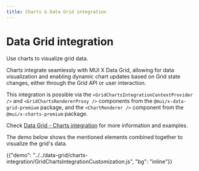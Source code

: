 ```yaml
---
title: Charts & Data Grid integration
---
```


# Data Grid integration [<span class="plan-premium"></span>](/x/introduction/licensing/#premium-plan 'Premium plan')

<p class="description">Use charts to visualize grid data.</p>

Charts integrate seamlessly with MUI X Data Grid, allowing for data visualization and enabling dynamic chart updates based on Grid state changes, either through the Grid API or user interaction.

This integration is possible via the `<GridChartsIntegrationContextProvider />` and `<GridChartsRendererProxy />` components from the `@mui/x-data-grid-premium` package, and the `<ChartRenderer />` component from the `@mui/x-charts-premium` package.

Check [Data Grid - Charts integration](/x/react-data-grid/charts-integration/) for more information and examples.

The demo below shows the mentioned elements combined together to visualize the grid's data.

{{"demo": "../../data-grid/charts-integration/GridChartsIntegrationCustomization.js", "bg": "inline"}}

